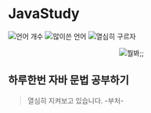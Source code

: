 # JavaStudy

<p>
  <img alt="언어 개수" src="https://img.shields.io/github/languages/count/seungbin9850/javastudy" />
  <img alt="많이쓴 언어" src="https://img.shields.io/github/languages/top/seungbin9850/javastudy" />
  <img alt="열심히 구르자" src="https://img.shields.io/badge/%ED%86%B5%EB%82%98%EB%AC%B4-%EC%97%B4%EC%8B%AC%ED%9E%88%20%EA%B5%AC%EB%A5%B4%EC%9E%90!-green" />
</p>
<p align="center">
<img alt='뭘봐;;' src='https://user-images.githubusercontent.com/48408417/85221430-b9433800-b3ee-11ea-9cc1-78bfee981dee.png' />
</p>


## 하루한번 자바 문법 공부하기

> 열심히 지켜보고 있습니다. -부처-
